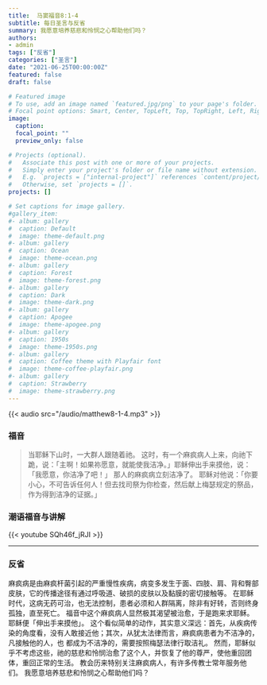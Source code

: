 ```yaml
---
title:  马窦福音8:1-4
subtitle: 每日圣言与反省
summary: 我愿意培养慈悲和怜悯之心帮助他们吗？
authors:
- admin
tags: ["反省"]
categories: ["圣言"]
date: "2021-06-25T00:00:00Z"
featured: false
draft: false

# Featured image
# To use, add an image named `featured.jpg/png` to your page's folder.
# Focal point options: Smart, Center, TopLeft, Top, TopRight, Left, Right, BottomLeft, Bottom, BottomRight
image:
  caption:
  focal_point: ""
  preview_only: false

# Projects (optional).
#   Associate this post with one or more of your projects.
#   Simply enter your project's folder or file name without extension.
#   E.g. `projects = ["internal-project"]` references `content/project/deep-learning/index.md`.
#   Otherwise, set `projects = []`.
projects: []

# Set captions for image gallery.
#gallery_item:
#- album: gallery
#  caption: Default
#  image: theme-default.png
#- album: gallery
#  caption: Ocean
#  image: theme-ocean.png
#- album: gallery
#  caption: Forest
#  image: theme-forest.png
#- album: gallery
#  caption: Dark
#  image: theme-dark.png
#- album: gallery
#  caption: Apogee
#  image: theme-apogee.png
#- album: gallery
#  caption: 1950s
#  image: theme-1950s.png
#- album: gallery
#  caption: Coffee theme with Playfair font
#  image: theme-coffee-playfair.png
#- album: gallery
#  caption: Strawberry
#  image: theme-strawberry.png
---
```


{{< audio src="/audio/matthew8-1-4.mp3" >}}

### 福音
> 当耶稣下山时，一大群人跟随着祂。 这时，有一个麻疯病人上来，向祂下跪，说：「主啊！如果祢愿意，就能使我洁净。」耶稣伸出手来摸他，说：「我愿意，你洁净了吧！」 那人的麻疯病立刻洁净了。 耶稣对他说：「你要小心，不可告诉任何人！但去找司祭为你检查，然后献上梅瑟规定的祭品，作为得到洁净的证据。」


### 潮语福音与讲解
{{< youtube SQh46f_jRJI >}}

---
### 反省
麻疯病是由麻疯杆菌引起的严重慢性疾病，病变多发生于面、四肢、肩、背和臀部皮肤，它的传播途径有通过呼吸道、破损的皮肤以及黏膜的密切接触等。 在耶稣时代，这病无药可治，也无法控制，患者必须和人群隔离，除非有好转，否则终身孤独，直至死亡。 福音中这个麻疯病人显然极其渴望被治愈，于是跑来求耶稣。 耶稣便「伸出手来摸他」。 这个看似简单的动作，其实意义深远：首先，从疾病传染的角度看，没有人敢接近他；其次，从犹太法律而言，麻疯病患者为不洁净的，凡接触他的人，也 都成为不洁净的，需要按照梅瑟法律行取洁礼。 然而，耶稣似乎不考虑这些，祂的慈悲和怜悯治愈了这个人，并恢复了他的尊严，使他重回团体，重回正常的生活。 教会历来特别关注麻疯病​​人，有许多传教士常年服务他们。 我愿意培养慈悲和怜悯之心帮助他们吗？
